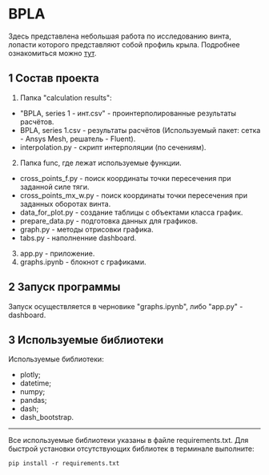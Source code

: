 # BPLA

Здесь представлена небольшая работа по исследованию винта, лопасти которого представляют собой профиль крыла. Подробнее ознакомиться можно [тут](https://hedgedoc.auto-sys.su/px_bhyu2TTapW_uVCvvQzA?both).

## 1 Состав проекта

1. Папка "calculation results":
- "BPLA, series 1 - инт.csv" - проинтерполированные результаты расчётов.
- BPLA, series 1.csv - результаты расчётов (Используемый пакет: сетка - Ansys Mesh, решатель - Fluent).
- interpolation.py - скрипт интерполяции (по сечениям).
2. Папка func, где лежат используемые функции.
- cross_points_f.py - поиск координаты точки пересечения при заданной силе тяги.
- cross_points_mx_w.py - поиск координаты точки пересечения при заданных оборотах винта.
- data_for_plot.py - создание таблицы с объектами класса график.
- prepare_data.py - подготовка данных для графиков.
- graph.py - методы отрисовки графика.
- tabs.py - наполненние dashboard.
3. app.py - приложение.
4. graphs.ipynb - блокнот с графиками.

## 2 Запуск программы
Запуск осуществляется в черновике "graphs.ipynb", либо "app.py" - dashboard.

## 3 Используемые библиотеки
Используемые библиотеки:
- plotly;
- datetime;
- numpy;
- pandas;
- dash;
- dash_bootstrap. 
____
Все используемые библиотеки указаны в файле requirements.txt. Для быстрой установки отсутствующих библиотек в терминале выполните: 
```
pip install -r requirements.txt
```